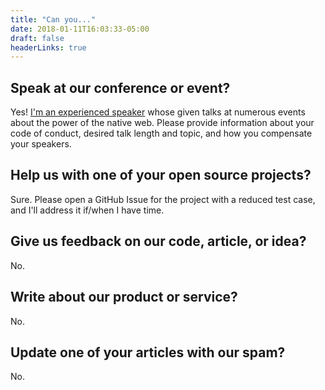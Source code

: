 ```yaml
---
title: "Can you..."
date: 2018-01-11T16:03:33-05:00
draft: false
headerLinks: true
---
```


## Speak at our conference or event?

Yes! [I'm an experienced speaker](/talks/) whose given talks at numerous events about the power of the native web. Please provide information about your code of conduct, desired talk length and topic, and how you compensate your speakers.

## Help us with one of your open source projects?

Sure. Please open a GitHub Issue for the project with a reduced test case, and I'll address it if/when I have time.

## Give us feedback on our code, article, or idea?

No.

## Write about our product or service?

No.

## Update one of your articles with our spam?

No.